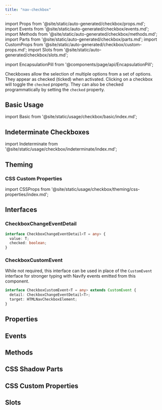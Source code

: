 ```yaml
---
title: "nav-checkbox"
---
```


import Props from '@site/static/auto-generated/checkbox/props.md';
import Events from '@site/static/auto-generated/checkbox/events.md';
import Methods from '@site/static/auto-generated/checkbox/methods.md';
import Parts from '@site/static/auto-generated/checkbox/parts.md';
import CustomProps from '@site/static/auto-generated/checkbox/custom-props.md';
import Slots from '@site/static/auto-generated/checkbox/slots.md';

<head>
  <title>nav-checkboxes: Navify App Component to Select Multiple Options</title>
  <meta name="description" content="nav-checkboxes allow selection of multiple options from a set and appear as checked (ticked) when activated. Learn about the checkbox component for Navify apps." />
</head>

import EncapsulationPill from '@components/page/api/EncapsulationPill';

<EncapsulationPill type="shadow" />


Checkboxes allow the selection of multiple options from a set of options. They appear as checked (ticked) when activated. Clicking on a checkbox will toggle the `checked` property. They can also be checked programmatically by setting the `checked` property.

## Basic Usage

import Basic from '@site/static/usage/checkbox/basic/index.md';

<Basic />

## Indeterminate Checkboxes

import Indeterminate from '@site/static/usage/checkbox/indeterminate/index.md';

<Indeterminate />

## Theming

### CSS Custom Properties

import CSSProps from '@site/static/usage/checkbox/theming/css-properties/index.md';

<CSSProps />

## Interfaces

### CheckboxChangeEventDetail

```typescript
interface CheckboxChangeEventDetail<T = any> {
  value: T;
  checked: boolean;
}
```

### CheckboxCustomEvent

While not required, this interface can be used in place of the `CustomEvent` interface for stronger typing with Navify events emitted from this component.

```typescript
interface CheckboxCustomEvent<T = any> extends CustomEvent {
  detail: CheckboxChangeEventDetail<T>;
  target: HTMLNavCheckboxElement;
}
```




## Properties
<Props />

## Events
<Events />

## Methods
<Methods />

## CSS Shadow Parts
<Parts />

## CSS Custom Properties
<CustomProps />

## Slots
<Slots />
